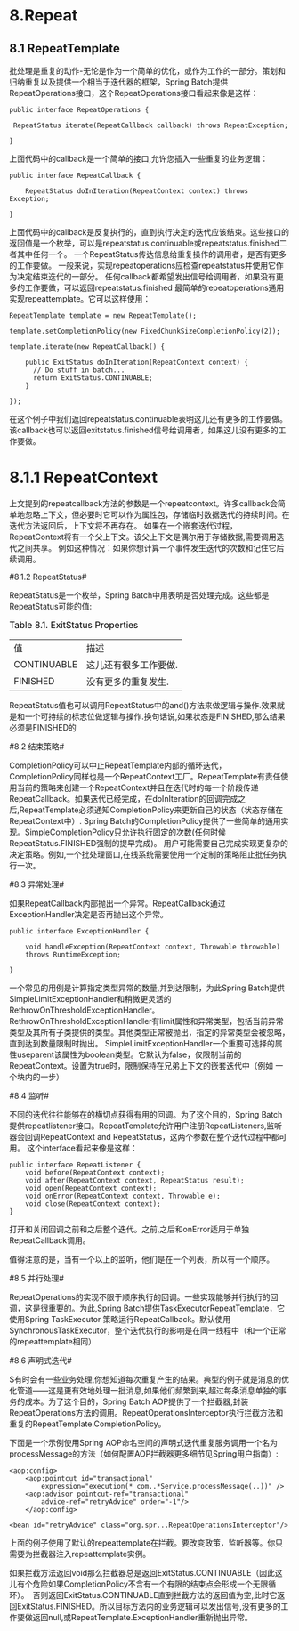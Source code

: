8.Repeat
========
8.1 RepeatTemplate
------------------

批处理是重复的动作-无论是作为一个简单的优化，或作为工作的一部分。策划和归纳重复以及提供一个相当于迭代器的框架，Spring Batch提供RepeatOperations接口，这个RepeatOperations接口看起来像是这样：


	public interface RepeatOperations {

   	 RepeatStatus iterate(RepeatCallback callback) throws RepeatException;

	}

上面代码中的callback是一个简单的接口,允许您插入一些重复的业务逻辑：

	public interface RepeatCallback {

    	RepeatStatus doInIteration(RepeatContext context) throws Exception;

	}

上面代码中的callback是反复执行的，直到执行决定的迭代应该结束。这些接口的返回值是一个枚举，可以是repeatstatus.continuable或repeatstatus.finished二者其中任何一个。
一个RepeatStatus传达信息给重复操作的调用者，是否有更多的工作要做。
一般来说，实现repeatoperations应检查repeatstatus并使用它作为决定结束迭代的一部分。
任何callback都希望发出信号给调用者，如果没有更多的工作要做，可以返回repeatstatus.finished
最简单的repeatoperations通用实现repeattemplate。它可以这样使用：

	RepeatTemplate template = new RepeatTemplate();

	template.setCompletionPolicy(new FixedChunkSizeCompletionPolicy(2));

	template.iterate(new RepeatCallback() {

    	public ExitStatus doInIteration(RepeatContext context) {
      	  // Do stuff in batch...
    	  return ExitStatus.CONTINUABLE;
    	}

	});

在这个例子中我们返回repeatstatus.continuable表明这儿还有更多的工作要做。该callback也可以返回exitstatus.finished信号给调用者，如果这儿没有更多的工作要做。

8.1.1 RepeatContext
===================
上文提到的repeatcallback方法的参数是一个repeatcontext。许多callback会简单地忽略上下文，但必要时它可以作为属性包，存储临时数据迭代的持续时间。在迭代方法返回后，上下文将不再存在。
如果在一个嵌套迭代过程，RepeatContext将有一个父上下文。该父上下文是偶尔用于存储数据,需要调用迭代之间共享。
例如这种情况：如果你想计算一个事件发生迭代的次数和记住它后续调用。

#8.1.2 RepeatStatus#

RepeatStatus是一个枚举，Spring Batch中用表明是否处理完成。这些都是RepeatStatus可能的值:

<font size="3" color="black">Table 8.1. ExitStatus Properties</font>
<table>
	<tr>
		<td>值</td><td>描述</td>
	</tr>
	<tr>
		<td>CONTINUABLE</td><td>这儿还有很多工作要做.</td>
	</tr>					
	<tr>
		<td>FINISHED</td><td>没有更多的重复发生.</td>
	</tr>			
</table>

RepeatStatus值也可以调用RepeatStatus中的and()方法来做逻辑与操作.效果就是和一个可持续的标志位做逻辑与操作.换句话说,如果状态是FINISHED,那么结果必须是FINISHED的

#8.2 结束策略#

CompletionPolicy可以中止RepeatTemplate内部的循环迭代，CompletionPolicy同样也是一个RepeatContext工厂。RepeatTemplate有责任使用当前的策略来创建一个RepeatContext并且在迭代时的每一个阶段传递RepeatCallback。如果迭代已经完成，在doInIteration的回调完成之后,RepeatTemplate必须通知CompletionPolicy来更新自己的状态（状态存储在RepeatContext中）.
Spring Batch的CompletionPolicy提供了一些简单的通用实现。SimpleCompletionPolicy只允许执行固定的次数(任何时候RepeatStatus.FINISHED强制的提早完成)。
用户可能需要自己完成实现更复杂的决定策略。例如,一个批处理窗口,在线系统需要使用一个定制的策略阻止批任务执行一次。

#8.3 异常处理#

如果RepeatCallback内部抛出一个异常。RepeatCallback通过ExceptionHandler决定是否再抛出这个异常。

	public interface ExceptionHandler {

   		void handleException(RepeatContext context, Throwable throwable)
        throws RuntimeException;

	}
	
一个常见的用例是计算指定类型异常的数量,并到达限制，为此Spring Batch提供SimpleLimitExceptionHandler和稍微更灵活的RethrowOnThresholdExceptionHandler。RethrowOnThresholdExceptionHandler有limit属性和异常类型，包括当前异常类型及其所有子类提供的类型。其他类型正常被抛出，指定的异常类型会被忽略，直到达到数量限制时抛出。
SimpleLimitExceptionHandler一个重要可选择的属性useparent该属性为boolean类型。它默认为false，仅限制当前的RepeatContext。设置为true时，限制保持在兄弟上下文的嵌套迭代中（例如 一个块内的一步）

#8.4 监听#

不同的迭代往往能够在的横切点获得有用的回调。为了这个目的，Spring Batch提供repeatlistener接口。RepeatTemplate允许用户注册RepeatListeners,监听器会回调RepeatContext and RepeatStatus，这两个参数在整个迭代过程中都可用。
这个interface看起来像是这样：

	public interface RepeatListener {
   	 	void before(RepeatContext context);
    	void after(RepeatContext context, RepeatStatus result);
    	void open(RepeatContext context);
    	void onError(RepeatContext context, Throwable e);
    	void close(RepeatContext context);
	}

打开和关闭回调之前和之后整个迭代。之前,之后和onError适用于单独RepeatCallback调用。

值得注意的是，当有一个以上的监听，他们是在一个列表，所以有一个顺序。


#8.5 并行处理#

RepeatOperations的实现不限于顺序执行的回调。一些实现能够并行执行的回调，这是很重要的。为此,Spring Batch提供TaskExecutorRepeatTemplate，它使用Spring TaskExecutor 策略运行RepeatCallback。默认使用SynchronousTaskExecutor，整个迭代执行的影响是在同一线程中（和一个正常的repeattemplate相同）

#8.6 声明式迭代#

S有时会有一些业务处理,你想知道每次重复产生的结果。典型的例子就是消息的优化管道——这是更有效地处理一批消息,如果他们频繁到来,超过每条消息单独的事务的成本。为了这个目的，Spring Batch AOP提供了一个拦截器,封装RepeatOperations方法的调用。RepeatOperationsInterceptor执行拦截方法和重复的RepeatTemplate.CompletionPolicy。

下面是一个示例使用Spring AOP命名空间的声明式迭代重复服务调用一个名为processMessage的方法（如何配置AOP拦截器更多细节见Spring用户指南）:

	<aop:config>
    	<aop:pointcut id="transactional"
        	expression="execution(* com..*Service.processMessage(..))" />
    	<aop:advisor pointcut-ref="transactional"
        	advice-ref="retryAdvice" order="-1"/>
		</aop:config>

	<bean id="retryAdvice" class="org.spr...RepeatOperationsInterceptor"/>


上面的例子使用了默认的repeattemplate在拦截。要改变政策，监听器等。你只需要为拦截器注入repeattemplate实例。

如果拦截方法返回void那么拦截器总是返回ExitStatus.CONTINUABLE（因此这儿有个危险如果CompletionPolicy不含有一个有限的结束点会形成一个无限循环）。　否则返回ExitStatus.CONTINUABLE直到拦截方法的返回值为空,此时它返回ExitStatus.FINISHED。所以目标方法内的业务逻辑可以发出信号,没有更多的工作要做返回null,或RepeatTemplate.ExceptionHandler重新抛出异常。
